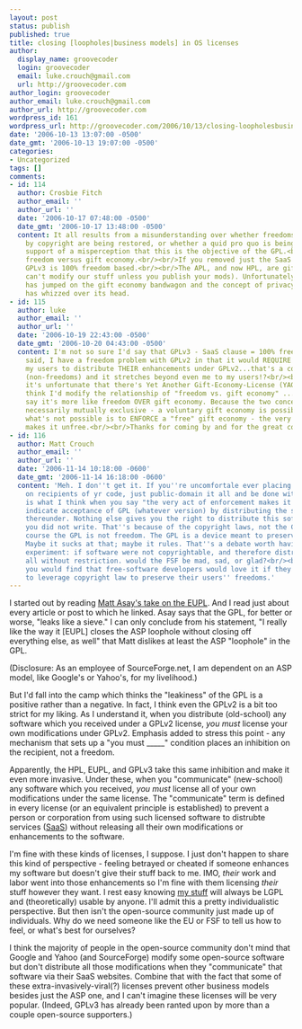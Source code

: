 ```yaml
---
layout: post
status: publish
published: true
title: closing [loopholes|business models] in OS licenses
author:
  display_name: groovecoder
  login: groovecoder
  email: luke.crouch@gmail.com
  url: http://groovecoder.com
author_login: groovecoder
author_email: luke.crouch@gmail.com
author_url: http://groovecoder.com
wordpress_id: 161
wordpress_url: http://groovecoder.com/2006/10/13/closing-loopholesbusiness-models-in-os-licenses/
date: '2006-10-13 13:07:00 -0500'
date_gmt: '2006-10-13 19:07:00 -0500'
categories:
- Uncategorized
tags: []
comments:
- id: 114
  author: Crosbie Fitch
  author_email: ''
  author_url: ''
  date: '2006-10-17 07:48:00 -0500'
  date_gmt: '2006-10-17 13:48:00 -0500'
  content: It all results from a misunderstanding over whether freedoms taken away
    by copyright are being restored, or whether a quid pro quo is being enforced in
    support of a misperception that this is the objective of the GPL.<br/><br/>It's
    freedom versus gift economy.<br/><br/>If you removed just the SaaS clause, the
    GPLv3 is 100% freedom based.<br/><br/>The APL, and now HPL, are gift economy licenses  (you
    can't modify our stuff unless you publish your mods). Unfortunately, the EUPL
    has jumped on the gift economy bandwagon and the concept of privacy violation
    has whizzed over its head.
- id: 115
  author: luke
  author_email: ''
  author_url: ''
  date: '2006-10-19 22:43:00 -0500'
  date_gmt: '2006-10-20 04:43:00 -0500'
  content: I'm not so sure I'd say that GPLv3 - SaaS clause = 100% freedom. Like I
    said, I have a freedom problem with GPLv2 in that it would REQUIRE me to REQUIRE
    my users to distribute THEIR enhancements under GPLv2...that's a couple of requirements
    (non-freedoms) and it stretches beyond even me to my users!?<br/><br/>I agree
    it's unfortunate that there's Yet Another Gift-Economy-License (YAGEL), but I
    think I'd modify the relationship of "freedom vs. gift economy" ...<br/><br/>I'd
    say it's more like freedom OVER gift economy. Because the two concepts are not
    necessarily mutually exclusive - a voluntary gift economy is possible. However,
    what's not possible is to ENFORCE a "free" gift economy - the very act of enforcement
    makes it unfree.<br/><br/>Thanks for coming by and for the great comment.
- id: 116
  author: Matt Crouch
  author_email: ''
  author_url: ''
  date: '2006-11-14 10:18:00 -0600'
  date_gmt: '2006-11-14 16:18:00 -0600'
  content: 'Meh. I don''t get it. If you''re uncomfortale ever placing restrictions
    on recipients of yr code, just public-domain it all and be done with it. This
    is what I think when you say "the very act of enforcement makes it unfree"<br/><br/>You
    indicate acceptance of GPL (whatever version) by distributing the software licensed
    thereunder. Nothing else gives you the right to distribute this software, which
    you did not write. That''s because of the copyright laws, not the GPL.<br/><br/>Of
    course the GPL is not freedom. The GPL is a device meant to preserve freedoms.
    Maybe it sucks at that; maybe it rules. That''s a debate worth having.<br/><br/>Thought
    experiment: if software were not copyrightable, and therefore distributable by
    all without restriction. would the FSF be mad, sad, or glad?<br/><br/>I think
    you would find that free-software developers would love it if they didn''t have
    to leverage copyright law to preserve their users'' freedoms.'
---
```

<p>I started out by reading  <a href="http://weblog.infoworld.com/openresource/archives/2006/10/the_eupl_a_lice.html">Matt Asay's take on the EUPL</a>. And I read just about every article or post to which he linked. Asay says that the GPL, for better or worse, "leaks like a sieve." I can only conclude from his statement, "I really like the way it [EUPL] closes the ASP loophole without closing off everything else, as well" that Matt dislikes at least the ASP "loophole" in the GPL.</p>
<p>(Disclosure: As an employee of SourceForge.net, I am dependent on an ASP model, like Google's or Yahoo's, for my livelihood.)</p>
<p>But I'd fall into the camp which thinks the "leakiness" of the GPL is a positive rather than a negative. In fact, I think even the GPLv2 is a bit too strict for my liking. As I understand it, when you distribute (old-school) any software which you received under a GPLv2 license, <span style="font-style: italic;">you must </span>license your own modifications under GPLv2. Emphasis added to stress this point - any mechanism that sets up a "you must _____" condition places an inhibition on the recipient, not a freedom.</p>
<p>Apparently, the HPL, EUPL, and GPLv3 take this same inhibition and make it even more invasive. Under these, when you "communicate" (new-school) any software which you received, <span style="font-style: italic;">you must</span> license all of your own modifications under the same license. The "communicate" term is defined in every license (or an equivalent principle is established) to prevent a person or corporation from using such licensed software to distrubte services (<a href="http://en.wikipedia.org/wiki/Software_as_a_Service">SaaS</a>) without releasing all their own modifications or enhancements to the software.</p>
<p>I'm fine with these kinds of licenses, I suppose. I just don't happen to share this kind of perspective - feeling betrayed or cheated if someone enhances my software but doesn't give their stuff back to me. IMO, <span style="font-style: italic;">their</span> work and labor went into those enhancements so I'm fine with them licensing <span style="font-style: italic;">their</span> stuff however they want. I rest easy knowing <a href="http://sourceforge.net/projects/ajaxmytop">my stuff</a> will always be LGPL and (theoretically) usable by anyone. I'll admit this a pretty individualistic perspective. But then isn't the open-source community just made up of individuals. Why do we need someone like the EU or FSF to tell us how to feel, or what's best for ourselves?</p>
<p>I think the majority of people in the open-source community don't mind that Google and Yahoo (and SourceForge) modify some open-source software but don't distribute all those modifications when they "communicate" that software via their SaaS websites. Combine that with the fact that some of these extra-invasively-viral(?) licenses prevent other business models besides just the ASP one, and I can't imagine these licenses will be very popular. (Indeed, GPLv3 has already been ranted upon by more than a couple open-source supporters.)</p>
